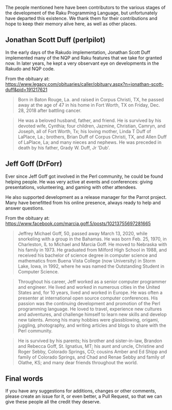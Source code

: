 The people mentioned here have been contributors to the various stages of
the development of the Raku Programming Language, but unfortunately have
departed this existence.  We thank them for their contributions and hope
to keep their memory alive here, as well as other places.

Jonathan Scott Duff (perlpilot)
-------------------------------
In the early days of the Rakudo implementation, Jonathan Scott Duff
implemented many of the NQP and Raku features that we take for granted
now.  In later years, he kept a very observant eye on developments in
the Rakudo and NQP code.

From the obituary at: https://www.legacy.com/obituaries/caller/obituary.aspx?n=jonathan-scott-duff&pid=191217621

> Born in Baton Rouge, La. and raised in Corpus Christi, TX, he passed away at the age of 47 in his home in Fort Worth, TX on Friday, Dec. 28, 2018 after battling cancer.

> He was a beloved husband, father, and friend. He is survived by his devoted wife, Cynthia; four children, Jazmine, Christian, Camryn, and Joseph, all of Fort Worth, Tx; his loving mother, Linda T Duff of LaPlace, La.; brothers, Brian Duff of Corpus Christi, TX, and Allen Duff of LaPlace, La; and many nieces and nephews. He was preceded in death by his father, Grady W. Duff, Jr 'Dub'.

Jeff Goff (DrForr)
------------------
Ever since Jeff Goff got involved in the Perl community, he could be
found helping people. He was very active at events and conferences:
giving presentations, volunteering, and gaming with other attendees.

He also supported development as a release manager for the Parrot project.
Many have benefitted from his online presence, always ready to
help and answer questions.

From the obituary at: https://www.facebook.com/marcia.goff.5/posts/10213755697281665

> Jeffrey Michael Goff, 50, passed away March 13, 2020, while snorkeling with a group in the Bahamas. He was born Feb. 25, 1970, in Charleston, IL to Michael and Marcia Goff. He moved to Nebraska with his family in 1973. He graduated from Milford High School in 1988, and received his bachelor of science degree in computer science and mathematics from Buena Vista College (now University) in Storm Lake, Iowa, in 1992, where he was named the Outstanding Student in Computer Science.

> Throughout his career, Jeff worked as a senior computer programmer and engineer. He lived and worked in numerous cities in the United States and, for 10 years, lived and worked in Europe. He was often a presenter at international open source computer conferences. His passion was the continuing development and promotion of the Perl programming language. He loved to travel, experience new cultures and adventures, and challenge himself to learn new skills and develop new talents. Among his many hobbies were glassblowing, origami, juggling, photography, and writing articles and blogs to share with the Perl community.

> He is survived by his parents; his brother and sister-in-law, Brandon and Rebecca Goff, St. Ignatius, MT; his aunt and uncle, Christine and Roger Sebby, Colorado Springs, CO; cousins Amber and Ed Shipp and family of Colorado Springs, and Chad and Renae Sebby and family of Olathe, KS; and many dear friends throughout the world.

Final words
-----------
If you have any suggestions for additions, changes or other comments,
please create an issue for it, or even better, a Pull Request, so that
we can give these people all the credit they deserve.
